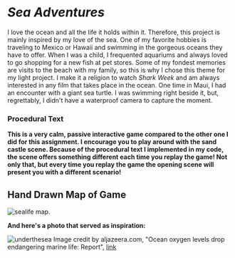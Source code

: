 # *Sea Adventures*

I love the ocean and all the life it holds within it. Therefore, this project is mainly inspired by my love of the sea. 
One of my favorite hobbies is traveling to Mexico or Hawaii and swimming in the gorgeous oceans they have to offer. 
When I was a child, I frequented aquariums and always loved to go shopping for a new fish at pet stores. Some of my fondest memories
are visits to the beach with my family, so this is why I chose this theme for my light project. I make it a religion to watch *Shark Week* and am always
interested in any film that takes place in the ocean. One time in Maui, I had an encounter with a giant sea turtle. I was swimming right beside it, but, regrettably,
I didn't have a waterproof camera to capture the moment. 

### Procedural Text
**This is a very calm, passive interactive game compared to the other one I did for this assignment. I encourage you to play around with the sand castle scene. 
Because of the procedural text I implemented in my code, the scene offers something different each time you replay the game! Not only that, but every time you
replay the game the opening scene will present you with a different scenario!**


## Hand Drawn Map of Game
![sealife map](https://cdn.glitch.com/59e15463-7fec-4ecb-afed-a527a9e49d9d%2FIMG_8745.jpg?v=1580350236864). 

**And here's a photo that served as inspiration:**

 ![underthesea](https://cdn.glitch.com/59e15463-7fec-4ecb-afed-a527a9e49d9d%2Foceanic.jpg?v=1580332821675)
 Image credit by aljazeera.com, "Ocean oxygen levels drop endangering marine life: Report", 
 [link](https://www.aljazeera.com/news/2019/12/ocean-oxygen-levels-drop-endangering-marine-life-report-191207155827092.html)